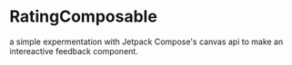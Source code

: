 # RatingComposable
a simple expermentation with Jetpack Compose's canvas api to make an intereactive feedback component. 

